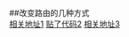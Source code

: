 ##改变路由的几种方式<br/>
[相关地址1](https://github.com/PanJiaChen/vue-element-admin/issues/293)
[贴了代码2](https://github.com/PanJiaChen/vue-element-admin/issues/286)
[相关地址3](https://github.com/PanJiaChen/vue-element-admin/issues/167)
